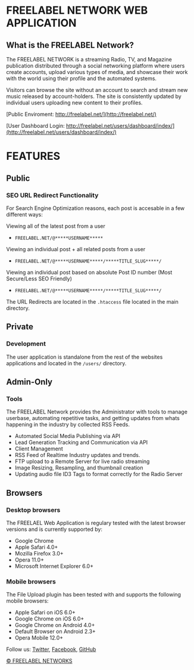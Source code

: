 FREELABEL NETWORK WEB APPLICATION
=========

## What is the FREELABEL Network? 

The FREELABEL NETWORK is a streaming Radio, TV, and Magazine publication distributed through a social networking platform where users create accounts, upload various types of media, and showcase their work with the world using their profile and the automated systems. 

Visitors can browse the site without an account to search and stream new music released by account-holders. The site is consistently updated by individual users uploading new content to their profiles. 



[Public Enviroment: http://freelabel.net/](http://freelabel.net/)

[User Dashboard Login: http://freelabel.net/users/dashboard/index/](http://freelabel.net/users/dashboard/index/)


FEATURES
=========


## Public

### SEO URL Redirect Functionality

For Search Engine Optimization reasons, each post is accesable in a few different ways:

Viewing all of the latest post from a user
* `FREELABEL.NET/@*****USERNAME*****`

Viewing an individual post + all related posts from a user
* `FREELABEL.NET/@*****USERNAME*****/*****TITLE_SLUG*****/`

Viewing an individual post based on absolute Post ID number (Most Secure/Less SEO Friendly)
* `FREELABEL.NET/@*****USERNAME*****/*****TITLE_SLUG*****/`

The URL Redirects are located in the `.htaccess` file located in the main directory.



## Private

### Development
The user application is standalone from the rest of the websites applications and located in the `/users/` directory.







## Admin-Only

### Tools
The FREELABEL Network provides the Administrator with tools to manage userbase, automating repetitive tasks, and getting updates from whats happening in the industry by collected RSS Feeds.
* Automated Social Media Publishing via API
* Lead Generation Tracking and Communication via API
* Client Management
* RSS Feed of Realtime Industry updates and trends.
* FTP upload to a Remote Server for live radio streaming
* Image Resizing, Resampling, and thumbnail creation
* Updating audio file ID3 Tags to format correctly for the Radio Server








## Browsers

### Desktop browsers
The FREELAEL Web Application is regulary tested with the latest browser versions and is currently supported by: 

* Google Chrome
* Apple Safari 4.0+
* Mozilla Firefox 3.0+
* Opera 11.0+
* Microsoft Internet Explorer 6.0+

### Mobile browsers
The File Upload plugin has been tested with and supports the following mobile browsers:

* Apple Safari on iOS 6.0+
* Google Chrome on iOS 6.0+
* Google Chrome on Android 4.0+
* Default Browser on Android 2.3+
* Opera Mobile 12.0+



Follow us: [Twitter](http://www.twitter.com/freelabelnet), [Facebook](http://www.facebook.com/theAMRecords), [GitHub](https://github.com/mayoalexander)

[© FREELABEL NETWORKS](http://www.freelabel.net)